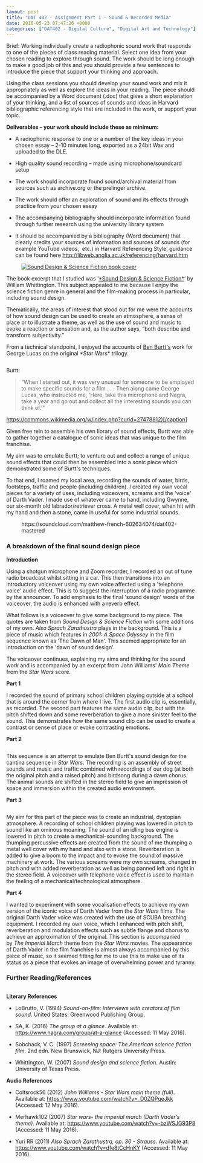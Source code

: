 ```yaml
---
layout: post
title: "DAT 402 - Assignment Part 1 - Sound & Recorded Media"
date: 2016-05-23 07:47:26 +0000
categories: ["DAT402 - Digital Culture", "Digital Art and Technology"]
---
```


Brief: Working individually create a radiophonic sound work that responds to one of the pieces of class reading material. Select one idea from your chosen reading to explore through sound. The work should be long enough to make a good job of this and you should provide a few sentences to introduce the piece that support your thinking and approach.

Using the class sessions you should develop your sound work and mix it appropriately as well as explore the ideas in your reading. The piece should be accompanied by a Word document (.doc) that gives a short explanation of your thinking, and a list of sources of sounds and ideas in Harvard bibliographic referencing style that are included in the work, or support your topic.

**Deliverables – your work should include these as minimum:**

- A radiophonic response to one or a number of the key ideas in your chosen essay – 2-10 minutes long, exported as a 24bit Wav and uploaded to the DLE.

- High quality sound recording – made using microphone/soundcard setup

- The work should incorporate found sound/archival material from sources such as archive.org or the prelinger archive.

- The work should offer an exploration of sound and its effects through practice from your chosen essay

- The accompanying bibliography should incorporate information found through further research using the university library system

- It should be accompanied by a bibliography (Word document) that clearly credits your sources of information and sources of sounds (for example YouTube videos, &nbsp;etc.) in Harvard Referencing Style, guidance can be found here <a href="http://libweb.anglia.ac.uk/referencing/harvard.htm">http://libweb.anglia.ac.uk/referencing/harvard.htm</a>

<figure class="wp-block-image size-medium"><a href="{{ site.baseurl }}/wp-content/uploads/2023/04/sound-design-cover.jpg"><img src="https://www.circleseven.co.uk/wp-content/uploads/2023/04/sound-design-cover-204x300.jpg" alt="Sound Design &amp; Science Fiction book cover" class="wp-image-565"/></a></figure>

<p>The book excerpt that I studied was ‘<a href="https://books.google.co.uk/books/about/Sound_Design_and_Science_Fiction.html?id=vew3mQEACAAJ&amp;redir_esc=y">*Sound Design &amp; Science Fiction*</a>’ by William Whittington. This subject appealed to me because I enjoy the science fiction genre in general and the film-making process in particular, including sound design.</p>

Thematically, the areas of interest that stood out for me were the accounts of how sound design can be used to create an atmosphere, a sense of place or to illustrate a theme, as well as the use of sound and music to evoke a reaction or sensation and, as the author says, “both describe and transform subjectivity.”

<p>From a technical standpoint, I enjoyed the accounts of <a href="https://en.wikipedia.org/wiki/Ben_Burtt">Ben Burtt's</a> work for George Lucas on the original *Star Wars* trilogy.</p>

<figure class="wp-block-image size-medium"><a href="{{ site.baseurl }}/wp-content/uploads/2023/04/516px-Ben_Burtt_Celebration_Europe_II.jpg"><img src="https://www.circleseven.co.uk/wp-content/uploads/2023/04/516px-Ben_Burtt_Celebration_Europe_II-172x300.jpg" alt="" class="wp-image-568"/></a></figure>

Burtt:

<blockquote class="wp-block-quote"><p>“When I started out, it was very unusual for someone to be employed to make specific sounds for a film . . . Then along came George Lucas, who instructed me, 'Here, take this microphone and Nagra, take a year and go out and collect all the interesting sounds you can think of.'”</p>
</blockquote>

<p><a href="https://commons.wikimedia.org/w/index.php?curid=27478812)[/caption">https://commons.wikimedia.org/w/index.php?curid=27478812)[/caption</a>]</p>

Given free rein to assemble his own library of sound effects, Burtt was able to gather together a catalogue of sonic ideas that was unique to the film franchise.

My aim was to emulate Burtt; to venture out and collect a range of unique sound effects that could then be assembled into a sonic piece which demonstrated some of Burtt's techniques.

To that end, I roamed my local area, recording the sounds of water, birds, footsteps, traffic and people (including children). I created my own vocal pieces for a variety of uses, including voiceovers, screams and the 'voice' of Darth Vader. I made use of whatever came to hand, including Gwynne, our six-month old labrador/retriever cross. A metal well cover, when hit with my hand and then a stone, came in useful for some industrial sounds.

<figure class="wp-block-embed is-type-rich is-provider-soundcloud wp-block-embed-soundcloud"><div class="wp-block-embed__wrapper">
https://soundcloud.com/matthew-french-602634074/dat402-mastered
</div></figure>

<h3 class="wp-block-heading">A breakdown of the final sound design piece</h3>

**Introduction**

Using a shotgun microphone and Zoom recorder, I recorded an out of tune radio broadcast whilst sitting in a car. This then transitions into an introductory voiceover using my own voice affected using a 'telephone voice' audio effect. This is&nbsp;to suggest the interruption of a radio programme by the announcer. To add emphasis to the final 'sound design' words of the voiceover, the audio is&nbsp;enhanced with a reverb effect.

What follows is a voiceover to give some background to my piece. The quotes are taken from&nbsp;*Sound Design &amp; Science Fiction* with some additions of my own.&nbsp;*Also Sprach Zarathustra* plays in the background. This is a piece of music which features in&nbsp;*2001: A Space Odyssey* in the film sequence known as 'The Dawn of Man'. This seemed appropriate for an introduction on the 'dawn of sound design'.

The voiceover continues, explaining my aims and thinking for the sound work and is accompanied by an excerpt from John Williams'&nbsp;*Main Theme* from the&nbsp;*Star Wars* score.

**Part 1**

I recorded the sound of primary school children playing outside at a school that is around the corner&nbsp;from where I live. The first audio clip is, essentially, as recorded. The second part features the same audio clip, but with the pitch shifted down and some reverberation to give a more sinister feel to the sound. This demonstrates how the same sound clip can be used to create a contrast or&nbsp;sense of place or evoke contrasting emotions.

**Part 2**

<figure class="wp-block-image size-medium"><a href="{{ site.baseurl }}/wp-content/uploads/2023/04/2016-02-29-08.50.53-scaled-1.jpg"><img src="https://www.circleseven.co.uk/wp-content/uploads/2023/04/2016-02-29-08.50.53-scaled-1-225x300.jpg" alt="" class="wp-image-569"/></a></figure>

This sequence is an attempt to emulate Ben Burtt's sound design for the cantina sequence in *Star Wars*. The recording is an assembly of street sounds and music and traffic combined with recordings of our dog (at both the original pitch and a raised pitch) and birdsong during a dawn chorus. The animal sounds are shifted in the stereo field to give an impression of space and immersion within the created audio environment.

**Part 3**

<figure class="wp-block-image size-medium"><a href="{{ site.baseurl }}/wp-content/uploads/2023/04/2016-05-09-12.39.08-scaled-1.jpg"><img src="https://www.circleseven.co.uk/wp-content/uploads/2023/04/2016-05-09-12.39.08-scaled-1-300x225.jpg" alt="" class="wp-image-570"/></a></figure>

My aim for this part of the piece was to create an industrial, dystopian atmosphere. A recording of school children playing was lowered in pitch to sound like an ominous moaning. The sound of an idling bus engine is lowered in pitch to create a mechanical-sounding background. The thumping percussive effects are created from the sound of me thumping a metal well cover with my hand and also with a stone. Reverberation is added to give a boom to the impact and to evoke the sound of massive machinery at work. The various screams were my own screams, changed in pitch and with added reverberation as well as being panned left and right in the stereo field. A voiceover with telephone voice effect is used to maintain the feeling&nbsp;of a mechanical/technological atmosphere.

**Part 4**

I wanted to experiment with some vocalisation effects to achieve my own version of the iconic voice of Darth Vader from the *Star Wars* films. The original Darth Vader voice was created with the use of SCUBA breathing equipment. I recorded my own voice, which I&nbsp;enhanced with pitch shift, reverberation and modulation effects such as subtle flange and chorus to achieve an approximation of the original. This section is accompanied by&nbsp;*The Imperial March*&nbsp;theme from the *Star Wars* movies. The appearance of Darth Vader in the film franchise is almost always accompanied by this piece of music, so it seemed fitting for me to use this to make use of its status&nbsp;as a piece that evokes an image of overwhelming power and tyranny.

<h3 class="wp-block-heading">Further Reading/References</h3>

<figure class="wp-block-image size-medium"><a href="{{ site.baseurl }}/wp-content/uploads/2023/04/IMG_1785-scaled-1.jpg"><img src="https://www.circleseven.co.uk/wp-content/uploads/2023/04/IMG_1785-scaled-1-300x225.jpg" alt="" class="wp-image-571"/></a></figure>

**Literary References**

- LoBrutto, V. (1994) *Sound-on-film: Interviews with creators of film sound*. United States: Greenwood Publishing Group.

- SA, K. (2016) *The group at a glance*. Available at: <a href="https://www.nagra.com/group/at-a-glance">https://www.nagra.com/group/at-a-glance</a> (Accessed: 11 May 2016).

- Sobchack, V. C. (1997) *Screening space: The American science fiction film*. 2nd edn. New Brunswick, NJ: Rutgers University Press.

- Whittington, W. (2007) *Sound design and science fiction*. Austin: University of Texas Press.

**Audio References**

- Coltsrock56 (2012)&nbsp;*John Williams - Star Wars main theme (full)*. Available at: <a href="https://www.youtube.com/watch?v=_D0ZQPqeJkk">https://www.youtube.com/watch?v=_D0ZQPqeJkk</a> (Accessed: 12 May 2016).

- Merhawk102 (2007)&nbsp;*Star wars- the imperial march (Darth Vader’s theme)*. Available at: <a href="https://www.youtube.com/watch?v=-bzWSJG93P8">https://www.youtube.com/watch?v=-bzWSJG93P8</a> (Accessed: 11 May 2016).

- Yuri RR (2011)&nbsp;*Also Sprach Zarathustra, op. 30 - Strauss*. Available at: <a href="https://www.youtube.com/watch?v=dfe8tCcHnKY">https://www.youtube.com/watch?v=dfe8tCcHnKY</a> (Accessed: 11 May 2016).

